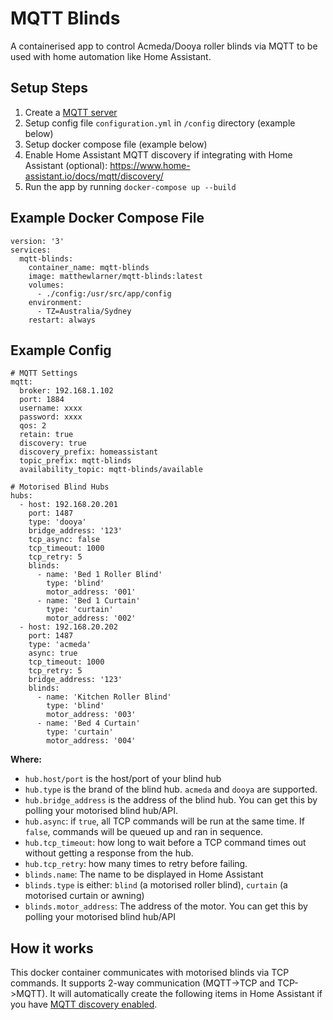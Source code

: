 # MQTT Blinds
A containerised app to control Acmeda/Dooya roller blinds via MQTT to be used with home automation like Home Assistant.

## Setup Steps
1. Create a [MQTT server](https://hub.docker.com/_/eclipse-mosquitto)
2. Setup config file `configuration.yml` in `/config` directory (example below)
3. Setup docker compose file (example below)
4. Enable Home Assistant MQTT discovery if integrating with Home Assistant (optional): https://www.home-assistant.io/docs/mqtt/discovery/
5. Run the app by running `docker-compose up --build`

## Example Docker Compose File
```
version: '3'
services:
  mqtt-blinds:
    container_name: mqtt-blinds
    image: matthewlarner/mqtt-blinds:latest
    volumes:
      - ./config:/usr/src/app/config
    environment:
      - TZ=Australia/Sydney
    restart: always
```

## Example Config

```
# MQTT Settings
mqtt:
  broker: 192.168.1.102
  port: 1884
  username: xxxx
  password: xxxx
  qos: 2
  retain: true
  discovery: true
  discovery_prefix: homeassistant
  topic_prefix: mqtt-blinds
  availability_topic: mqtt-blinds/available

# Motorised Blind Hubs
hubs:
  - host: 192.168.20.201
    port: 1487
    type: 'dooya'
    bridge_address: '123'
    tcp_async: false
    tcp_timeout: 1000
    tcp_retry: 5
    blinds:
      - name: 'Bed 1 Roller Blind'
        type: 'blind'
        motor_address: '001'
      - name: 'Bed 1 Curtain'
        type: 'curtain'
        motor_address: '002'
  - host: 192.168.20.202
    port: 1487
    type: 'acmeda'
    async: true
    tcp_timeout: 1000
    tcp_retry: 5
    bridge_address: '123'
    blinds:
      - name: 'Kitchen Roller Blind'
        type: 'blind'
        motor_address: '003'
      - name: 'Bed 4 Curtain'
        type: 'curtain'
        motor_address: '004'
```

**Where:**
- `hub.host/port` is the host/port of your blind hub
- `hub.type` is the brand of the blind hub. `acmeda` and `dooya` are supported.
- `hub.bridge_address` is the address of the blind hub. You can get this by polling your motorised blind hub/API.
- `hub.async`: if `true`, all TCP commands will be run at the same time. If `false`, commands will be queued up and ran in sequence.
- `hub.tcp_timeout`: how long to wait before a TCP command times out without getting a response from the hub.
- `hub.tcp_retry`: how many times to retry before failing.
- `blinds.name`: The name to be displayed in Home Assistant
- `blinds.type` is either: `blind` (a motorised roller blind), `curtain` (a motorised curtain or awning)
- `blinds.motor_address`: The address of the motor. You can get this by polling your motorised blind hub/API

## How it works
This docker container communicates with motorised blinds via TCP commands. It supports 2-way communication (MQTT->TCP and TCP->MQTT). It will automatically create the following items in Home Assistant if you have [MQTT discovery enabled](https://www.home-assistant.io/docs/mqtt/discovery/). 

